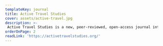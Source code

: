 ```yaml
---
templateKey: journal
title: Active Travel Studies
cover: assets/active-travel.jpg
description: >-
 Active Travel Studies is a new, peer-reviewed, open-access journal intended to provide a source of authoritative research on walking, cycling and other forms of active travel. 
orderOnPage: 2
readLink: 'https://activetravelstudies.org/'
---
```

